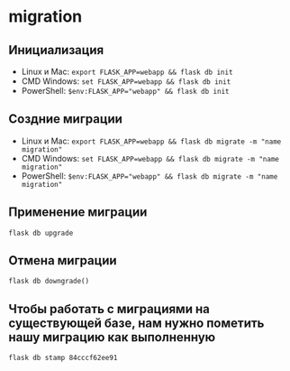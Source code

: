 # migration
## Инициализация
- Linux и Mac: `export FLASK_APP=webapp && flask db init`
- CMD Windows: `set FLASK_APP=webapp && flask db init`
- PowerShell: `$env:FLASK_APP="webapp" && flask db init`

## Создние миграции
- Linux и Mac: `export FLASK_APP=webapp && flask db migrate -m "name migration"`
- CMD Windows: `set FLASK_APP=webapp && flask db migrate -m "name migration"`
- PowerShell: `$env:FLASK_APP="webapp" && flask db migrate -m "name migration"`

## Применение миграции
`flask db upgrade`

## Отмена миграции
`flask db downgrade()`

## Чтобы работать с миграциями на существующей базе, нам нужно пометить нашу миграцию как выполненную
`flask db stamp 84cccf62ee91`
